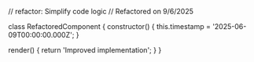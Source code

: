 // refactor: Simplify code logic
// Refactored on 9/6/2025

class RefactoredComponent {
  constructor() {
    this.timestamp = '2025-06-09T00:00:00.000Z';
  }

  render() {
    return 'Improved implementation';
  }
}